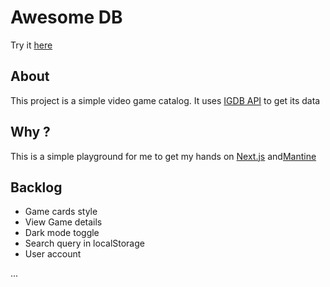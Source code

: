# Awesome DB

Try it [here](https://savate-db.vercel.app)

## About

This project is a simple video game catalog. It uses [IGDB API](https://api-docs.igdb.com) to get its data

## Why ?

This is a simple playground for me to get my hands on [Next.js](https://nextjs.org/) and[Mantine](https://mantine.dev)

## Backlog

- Game cards style
- View Game details
- Dark mode toggle
- Search query in localStorage
- User account

...
